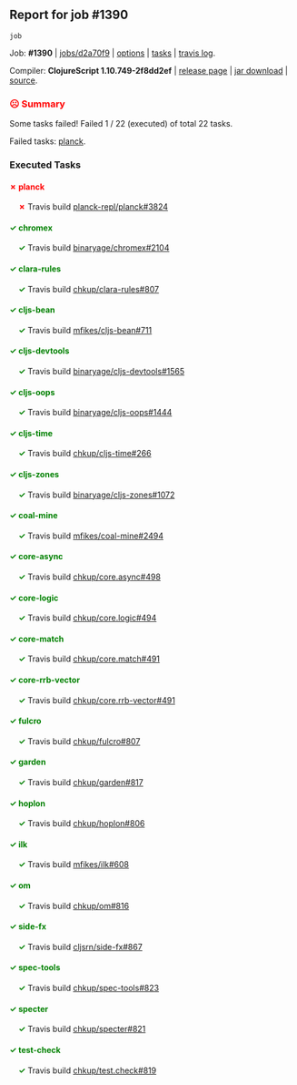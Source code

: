## Report for job #1390
```
job
```


Job: **#1390** | [jobs/d2a70f9](https://github.com/cljs-oss/canary/commit/d2a70f9a3e825b0d4f36504385c81a4fcdaf76de) | [options](options.edn) | [tasks](tasks.edn) | [travis log](https://travis-ci.org/cljs-oss/canary/builds/681431195).

Compiler: **ClojureScript 1.10.749-2f8dd2ef** | [release page](https://github.com/cljs-oss/canary/releases/tag/r1.10.749-2f8dd2ef) | [jar download](https://github.com/cljs-oss/canary/releases/download/r1.10.749-2f8dd2ef/clojurescript-1.10.749-2f8dd2ef.jar) | [source](https://github.com/clojure/clojurescript/commit/2f8dd2efdc5a2cb5e708bde09f65784669a72627).

### <b style='color:red'>☹ Summary</b>

Some tasks failed! Failed 1 / 22 (executed) of total 22 tasks.

Failed tasks: [planck](#-planck).

### Executed Tasks

#### <b style='color:red'>&#x2717; planck</b>
&nbsp;&nbsp;&nbsp;&nbsp;<b style='color:red'>&#x2717;</b> Travis build [planck-repl/planck#3824](https://travis-ci.org/planck-repl/planck/builds/681432837)<br>

#### <b style='color:green'>&#x2713; chromex</b>
&nbsp;&nbsp;&nbsp;&nbsp;<b style='color:green'>&#x2713;</b> Travis build [binaryage/chromex#2104](https://travis-ci.org/binaryage/chromex/builds/681432707)<br>

#### <b style='color:green'>&#x2713; clara-rules</b>
&nbsp;&nbsp;&nbsp;&nbsp;<b style='color:green'>&#x2713;</b> Travis build [chkup/clara-rules#807](https://travis-ci.org/chkup/clara-rules/builds/681432711)<br>

#### <b style='color:green'>&#x2713; cljs-bean</b>
&nbsp;&nbsp;&nbsp;&nbsp;<b style='color:green'>&#x2713;</b> Travis build [mfikes/cljs-bean#711](https://travis-ci.org/mfikes/cljs-bean/builds/681432713)<br>

#### <b style='color:green'>&#x2713; cljs-devtools</b>
&nbsp;&nbsp;&nbsp;&nbsp;<b style='color:green'>&#x2713;</b> Travis build [binaryage/cljs-devtools#1565](https://travis-ci.org/binaryage/cljs-devtools/builds/681432719)<br>

#### <b style='color:green'>&#x2713; cljs-oops</b>
&nbsp;&nbsp;&nbsp;&nbsp;<b style='color:green'>&#x2713;</b> Travis build [binaryage/cljs-oops#1444](https://travis-ci.org/binaryage/cljs-oops/builds/681432725)<br>

#### <b style='color:green'>&#x2713; cljs-time</b>
&nbsp;&nbsp;&nbsp;&nbsp;<b style='color:green'>&#x2713;</b> Travis build [chkup/cljs-time#266](https://travis-ci.org/chkup/cljs-time/builds/681432735)<br>

#### <b style='color:green'>&#x2713; cljs-zones</b>
&nbsp;&nbsp;&nbsp;&nbsp;<b style='color:green'>&#x2713;</b> Travis build [binaryage/cljs-zones#1072](https://travis-ci.org/binaryage/cljs-zones/builds/681432738)<br>

#### <b style='color:green'>&#x2713; coal-mine</b>
&nbsp;&nbsp;&nbsp;&nbsp;<b style='color:green'>&#x2713;</b> Travis build [mfikes/coal-mine#2494](https://travis-ci.org/mfikes/coal-mine/builds/681432747)<br>

#### <b style='color:green'>&#x2713; core-async</b>
&nbsp;&nbsp;&nbsp;&nbsp;<b style='color:green'>&#x2713;</b> Travis build [chkup/core.async#498](https://travis-ci.org/chkup/core.async/builds/681432753)<br>

#### <b style='color:green'>&#x2713; core-logic</b>
&nbsp;&nbsp;&nbsp;&nbsp;<b style='color:green'>&#x2713;</b> Travis build [chkup/core.logic#494](https://travis-ci.org/chkup/core.logic/builds/681432755)<br>

#### <b style='color:green'>&#x2713; core-match</b>
&nbsp;&nbsp;&nbsp;&nbsp;<b style='color:green'>&#x2713;</b> Travis build [chkup/core.match#491](https://travis-ci.org/chkup/core.match/builds/681432757)<br>

#### <b style='color:green'>&#x2713; core-rrb-vector</b>
&nbsp;&nbsp;&nbsp;&nbsp;<b style='color:green'>&#x2713;</b> Travis build [chkup/core.rrb-vector#491](https://travis-ci.org/chkup/core.rrb-vector/builds/681432761)<br>

#### <b style='color:green'>&#x2713; fulcro</b>
&nbsp;&nbsp;&nbsp;&nbsp;<b style='color:green'>&#x2713;</b> Travis build [chkup/fulcro#807](https://travis-ci.org/chkup/fulcro/builds/681432936)<br>

#### <b style='color:green'>&#x2713; garden</b>
&nbsp;&nbsp;&nbsp;&nbsp;<b style='color:green'>&#x2713;</b> Travis build [chkup/garden#817](https://travis-ci.org/chkup/garden/builds/681432816)<br>

#### <b style='color:green'>&#x2713; hoplon</b>
&nbsp;&nbsp;&nbsp;&nbsp;<b style='color:green'>&#x2713;</b> Travis build [chkup/hoplon#806](https://travis-ci.org/chkup/hoplon/builds/681432907)<br>

#### <b style='color:green'>&#x2713; ilk</b>
&nbsp;&nbsp;&nbsp;&nbsp;<b style='color:green'>&#x2713;</b> Travis build [mfikes/ilk#608](https://travis-ci.org/mfikes/ilk/builds/681432866)<br>

#### <b style='color:green'>&#x2713; om</b>
&nbsp;&nbsp;&nbsp;&nbsp;<b style='color:green'>&#x2713;</b> Travis build [chkup/om#816](https://travis-ci.org/chkup/om/builds/681432917)<br>

#### <b style='color:green'>&#x2713; side-fx</b>
&nbsp;&nbsp;&nbsp;&nbsp;<b style='color:green'>&#x2713;</b> Travis build [cljsrn/side-fx#867](https://travis-ci.org/cljsrn/side-fx/builds/681432852)<br>

#### <b style='color:green'>&#x2713; spec-tools</b>
&nbsp;&nbsp;&nbsp;&nbsp;<b style='color:green'>&#x2713;</b> Travis build [chkup/spec-tools#823](https://travis-ci.org/chkup/spec-tools/builds/681432872)<br>

#### <b style='color:green'>&#x2713; specter</b>
&nbsp;&nbsp;&nbsp;&nbsp;<b style='color:green'>&#x2713;</b> Travis build [chkup/specter#821](https://travis-ci.org/chkup/specter/builds/681432940)<br>

#### <b style='color:green'>&#x2713; test-check</b>
&nbsp;&nbsp;&nbsp;&nbsp;<b style='color:green'>&#x2713;</b> Travis build [chkup/test.check#819](https://travis-ci.org/chkup/test.check/builds/681432955)<br>
